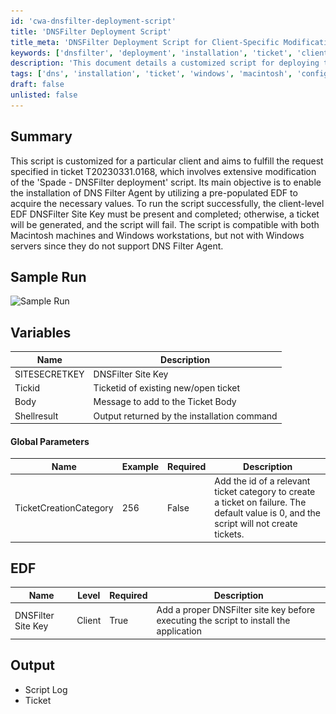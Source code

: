 ```yaml
---
id: 'cwa-dnsfilter-deployment-script'
title: 'DNSFilter Deployment Script'
title_meta: 'DNSFilter Deployment Script for Client-Specific Modifications'
keywords: ['dnsfilter', 'deployment', 'installation', 'ticket', 'client', 'edf', 'macintosh', 'windows']
description: 'This document details a customized script for deploying the DNS Filter Agent, specifically designed to meet the requirements of ticket T20230331.0168. It outlines the necessary EDF values, compatible operating systems, and the process for handling installation failures through ticket creation.'
tags: ['dns', 'installation', 'ticket', 'windows', 'macintosh', 'configuration']
draft: false
unlisted: false
---
```

## Summary

This script is customized for a particular client and aims to fulfill the request specified in ticket T20230331.0168, which involves extensive modification of the 'Spade - DNSFilter deployment' script. Its main objective is to enable the installation of DNS Filter Agent by utilizing a pre-populated EDF to acquire the necessary values. To run the script successfully, the client-level EDF DNSFilter Site Key must be present and completed; otherwise, a ticket will be generated, and the script will fail. The script is compatible with both Macintosh machines and Windows workstations, but not with Windows servers since they do not support DNS Filter Agent.

## Sample Run

![Sample Run](..\..\..\static\img\DNS-Filter-Agent---Install-Global\image_1.png)

## Variables

| Name           | Description                                   |
|----------------|-----------------------------------------------|
| SITESECRETKEY  | DNSFilter Site Key                           |
| Tickid         | Ticketid of existing new/open ticket         |
| Body           | Message to add to the Ticket Body            |
| Shellresult    | Output returned by the installation command   |

#### Global Parameters

| Name                    | Example | Required | Description                                                                                   |
|-------------------------|---------|----------|-----------------------------------------------------------------------------------------------|
| TicketCreationCategory   | 256     | False    | Add the id of a relevant ticket category to create a ticket on failure. The default value is 0, and the script will not create tickets. |

## EDF

| Name                   | Level  | Required | Description                                                                                   |
|------------------------|--------|----------|-----------------------------------------------------------------------------------------------|
| DNSFilter Site Key     | Client | True     | Add a proper DNSFilter site key before executing the script to install the application        |

## Output

- Script Log
- Ticket


